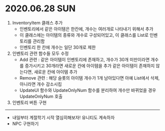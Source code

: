 # 2020.06.28 SUN

1. InventoryItem 클래스 추가
	- 인벤토리에서 같은 아이템은 한칸에, 개수는 여러개로 나타내기 위해서 추가
	- 이 클래스에는 아이템의 종류와 개수로 구성되어있고, 이 클래스를 List로 인벤토리를 관리함
	- 인벤토리 한 칸에 개수는 일단 30개로 제한
2. 인벤토리 관련 함수들 모두 수정
	- Add 관련 : 같은 아이템이 인벤토리에 존재하고, 개수가 30개 미만이라면 개수를 증가시키고 
	  30개라면 새로운 칸에 아이템을 추가
	  같은 아이템이 존재하지 않는다면, 새로운 칸에 아이템 추가
	- Remove 관련 : 해당 슬롯의 아이템 개수가 1개 남아있다면 아예 List에서 삭제, 
	  아니라면 개수 감소시킴
	- UpdateUI 함수와 UpdateOnlyNum 함수를 분리하여 개수만 바뀌었을 경우 UpdateOnlyNum 호출 
3. 인벤토리 버튼 구현

***

- 내일부터 계절학기 시작 열심히해보자! 유니티도 계속하자
- NPC 구현하기

